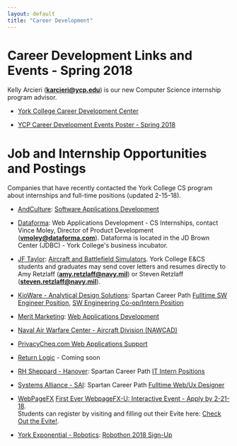 ```yaml
---
layout: default
title: "Career Development"
---
```


Career Development Links and Events - Spring 2018
====================================================
Kelly Arcieri (**karcieri@ycp.edu**) is our new Computer Science internship program advisor.

* [York College Career Development Center](https://www.ycp.edu/about-us/offices-and-departments/student-success/career-development-center/)

* [YCP Career Development Events Poster - Spring 2018](FINAL_Spring_2018_Events_Poster.pdf)

<!--
* Tuesday, 1-23-18: [Naval Surface Warfare Center Job Fair](NSWCPD_Job_Fair_Jan23rd.pdf)
-->

Job and Internship Opportunities and Postings
=============================================
Companies that have recently contacted the York College CS program about internships and full-time positions (updated 2-15-18).

* [AndCulture](https://andculture.com): [Software Applications Development](https://andculture.com/careers/career/4/internships)

* [Dataforma](https://www.dataforma.com): Web Applications Development - CS Internships, contact Vince Moley, Director of Product Development (**vmoley@dataforma.com**).  Dataforma is located in the JD Brown Center (JDBC) - York College's business incubator.

* [JF Taylor](https://www.jfti.com): [Aircraft and Battlefield Simulators](https://www.jfti.com/CAREERS).  York College E&CS students and graduates may send cover letters and resumes directly to Amy Retzlaff (**amy.retzlaff@navy.mil**) or Steven Retzlaff (**steven.retzlaff@navy.mil**).

* [KioWare - Analytical Design Solutions](https://www.kioware.com): Spartan Career Path [Fulltime SW Engineer Position](KioWare_SW_Engineer.pdf), [SW Engineering Co-op/Intern Position](KioWare_SW_Engineer_Intern.pdf)

* [Merit Marketing](https://www.madewithmerit.com): [Web Applications Development](MeritMarketingWebDeveloperJobDescription.pdf)

* [Naval Air Warfare Center - Aircraft Division (NAWCAD)](https://www.indeed.com/jobs?q=Science-Technology-Engineering-Math+%28STEM%29+Student+Internships&l=Lexington+Park%2C+MD)

* [PrivacyCheq.com Web Applications Support](PrivacyCheqPosting_012118.pdf)

* [Return Logic](https://returnlogic.com) - Coming soon

* [RH Sheppard - Hanover](http://rhsheppard.com): Spartan Career Path [IT Intern Positions](RHSheppard_IT_Intern.pdf)

* [Systems Alliance - SAI](https://www.systemsalliance.com): Spartan Career Path [Fulltime Web/Ux Designer](SAI_Web_UX_Designer.pdf)

* [WebPageFX](https://www.webpagefx.com) [First Ever WebpageFX-U: Interactive Event - Apply by 2-21-18](WebpageFXUInteractive.pdf).  
Students can register by visiting and filling out their Evite here: [Check Out the Evite!](https://www.evite.com/event/03B7YXLVINVI34442EPH7RYVWW5CC4/rsvp?utm_campaign=send_sharable_link&utm_medium=sharable_invite&utm_source=NA).

* [York Exponential - Robotics](http://yorkexponential.com): [Robothon 2018 Sign-Up](https://robothon.yorkexponential.com)
